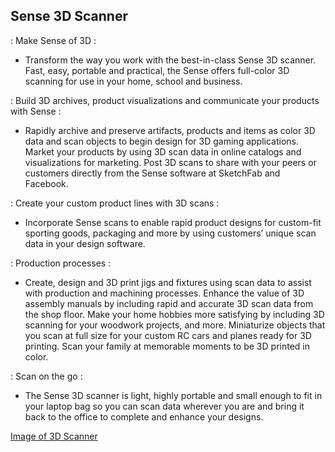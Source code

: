 ## Sense 3D Scanner
: Make Sense of 3D : 
- Transform the way you work with the best-in-class Sense 3D scanner. Fast, easy, portable and practical, the Sense offers full-color 3D scanning for use in your home, school and business.

: Build 3D archives, product visualizations and communicate your products with Sense :
- Rapidly archive and preserve artifacts, products and items as color 3D data and scan objects to begin design for 3D gaming applications. Market your products by using 3D scan data in online catalogs and visualizations for marketing. Post 3D scans to share with your peers or customers directly from the Sense software at SketchFab and Facebook.

: Create your custom product lines with 3D scans :
- Incorporate Sense scans to enable rapid product designs for custom-fit sporting goods, packaging and more by using customers’ unique scan data in your design software.

: Production processes :
- Create, design and 3D print jigs and fixtures using scan data to assist with production and machining processes. Enhance the value of 3D assembly manuals by including rapid and accurate 3D scan data from the shop floor. Make your home hobbies more satisfying by including 3D scanning for your woodwork projects, and more. Miniaturize objects that you scan at full size for your custom RC cars and planes ready for 3D printing. Scan your family at memorable moments to be 3D printed in color.

: Scan on the go :
- The Sense 3D scanner is light, highly portable and small enough to fit in your laptop bag so you can scan data wherever you are and bring it back to the office to complete and enhance your designs.

[Image of 3D Scanner](/img/3dscanner.jpg)